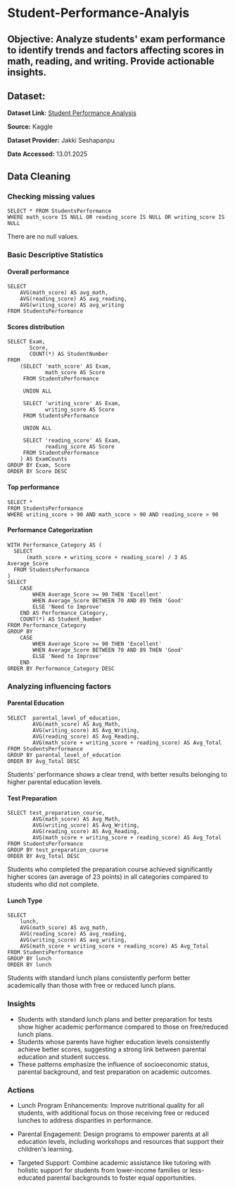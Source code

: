 # Student-Performance-Analyis

## Objective: Analyze students' exam performance to identify trends and factors affecting scores in math, reading, and writing. Provide actionable insights.
## Dataset:

**Dataset Link**: [Student Performance Analysis](https://www.kaggle.com/datasets/spscientist/students-performance-in-exams)

**Source:** Kaggle

**Dataset Provider:** Jakki Seshapanpu

**Date Accessed:** 13.01.2025

## Data Cleaning
### Checking missing values

```
SELECT * FROM StudentsPerformance
WHERE math_score IS NULL OR reading_score IS NULL OR writing_score IS NULL
```
There are no null values.

### Basic Descriptive Statistics
#### Overall performance 
```
SELECT 
    AVG(math_score) AS avg_math,
    AVG(reading_score) AS avg_reading,
    AVG(writing_score) AS avg_writing
FROM StudentsPerformance
```

#### Scores distribution 

```
SELECT Exam, 
       Score, 
       COUNT(*) AS StudentNumber
FROM 
    (SELECT 'math_score' AS Exam,
            math_score AS Score
     FROM StudentsPerformance
     
     UNION ALL
     
     SELECT 'writing_score' AS Exam,
            writing_score AS Score
     FROM StudentsPerformance
     
     UNION ALL
     
     SELECT 'reading_score' AS Exam,
            reading_score AS Score
     FROM StudentsPerformance
    ) AS ExamCounts
GROUP BY Exam, Score
ORDER BY Score DESC
```

#### Top performance 
```
SELECT *
FROM StudentsPerformance
WHERE writing_score > 90 AND math_score > 90 AND reading_score > 90
```
#### Performance Categorization

```
WITH Performance_Category AS (
  SELECT 
      (math_score + writing_score + reading_score) / 3 AS Average_Score
  FROM StudentsPerformance
)
SELECT 
    CASE 
        WHEN Average_Score >= 90 THEN 'Excellent'
        WHEN Average_Score BETWEEN 70 AND 89 THEN 'Good'
        ELSE 'Need to Improve'
    END AS Performance_Category,
    COUNT(*) AS Student_Number
FROM Performance_Category
GROUP BY 
    CASE 
        WHEN Average_Score >= 90 THEN 'Excellent'
        WHEN Average_Score BETWEEN 70 AND 89 THEN 'Good'
        ELSE 'Need to Improve'
    END
ORDER BY Performance_Category DESC
```

### Analyzing influencing factors

#### Parental Education

```
SELECT  parental_level_of_education,
		AVG(math_score) AS Avg_Math,
		AVG(writing_score) AS Avg_Writing,
		AVG(reading_score) AS Avg_Reading,
		AVG(math_score + writing_score + reading_score) AS Avg_Total
FROM StudentsPerformance
GROUP BY parental_level_of_education
ORDER BY Avg_Total DESC
```
Students' performance shows a clear trend, with better results belonging to higher parental education levels.

#### Test Preparation 

```
SELECT test_preparation_course,
		AVG(math_score) AS Avg_Math,
		AVG(writing_score) AS Avg_Writing,
		AVG(reading_score) AS Avg_Reading,
		AVG(math_score + writing_score + reading_score) AS Avg_Total
FROM StudentsPerformance
GROUP BY test_preparation_course
ORDER BY Avg_Total DESC
```
Students who completed the preparation course achieved significantly higher scores (an average of 23 points) in all categories compared to students who did not complete.

#### Lunch Type

```
SELECT 
    lunch,
    AVG(math_score) AS avg_math,
    AVG(reading_score) AS avg_reading,
    AVG(writing_score) AS avg_writing,
	AVG(math_score + writing_score + reading_score) AS Avg_Total
FROM StudentsPerformance
GROUP BY lunch
ORDER BY lunch
```

Students with standard lunch plans consistently perform better academically than those with free or reduced lunch plans.

### Insights 

- Students with standard lunch plans and better preparation for tests show higher academic performance compared to those on free/reduced lunch plans. 
- Students whose parents have higher education levels consistently achieve better scores, suggesting a strong link between parental education and student success. 
- These patterns emphasize the influence of socioeconomic status, parental background, and test preparation on academic outcomes.

### Actions
- Lunch Program Enhancements: Improve nutritional quality for all students, with additional focus on those receiving free or reduced lunches to address disparities in performance.

- Parental Engagement: Design programs to empower parents at all education levels, including workshops and resources that support their children's learning.

- Targeted Support: Combine academic assistance like tutoring with holistic support for students from lower-income families or less-educated parental backgrounds to foster equal opportunities.

			


			
			






